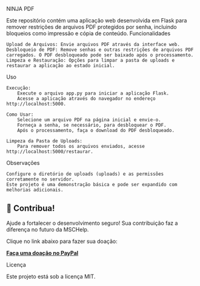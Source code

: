 NINJA PDF

Este repositório contém uma aplicação web desenvolvida em Flask para remover restrições de arquivos PDF protegidos por senha, incluindo bloqueios como impressão e cópia de conteúdo.
Funcionalidades

    Upload de Arquivos: Envie arquivos PDF através da interface web.
    Desbloqueio de PDF: Remove senhas e outras restrições de arquivos PDF carregados. O PDF desbloqueado pode ser baixado após o processamento.
    Limpeza e Restauração: Opções para limpar a pasta de uploads e restaurar a aplicação ao estado inicial.

Uso

    Execução:
        Execute o arquivo app.py para iniciar a aplicação Flask.
        Acesse a aplicação através do navegador no endereço http://localhost:5000.

    Como Usar:
        Selecione um arquivo PDF na página inicial e envie-o.
        Forneça a senha, se necessário, para desbloquear o PDF.
        Após o processamento, faça o download do PDF desbloqueado.

    Limpeza da Pasta de Uploads:
        Para remover todos os arquivos enviados, acesse http://localhost:5000/restaurar.

Observações

    Configure o diretório de uploads (uploads) e as permissões corretamente no servidor.
    Este projeto é uma demonstração básica e pode ser expandido com melhorias adicionais.
    
## 💖 Contribua!

Ajude a fortalecer o desenvolvimento seguro! Sua contribuição faz a diferença no futuro da MSCHelp.

Clique no link abaixo para fazer sua doação:

[**Faça uma doação no PayPal**](https://www.paypal.com/donate/?business=3ZQZK7TPGPSAA&no_recurring=0&item_name=Ajude+a+fortalecer+o+desenvolvimento+seguro%21+Sua+contribui%C3%A7%C3%A3o+faz+a+diferen%C3%A7a+no+futuro+da+MSCHelp.&currency_code=BRL)

Licença

Este projeto está sob a licença MIT.
